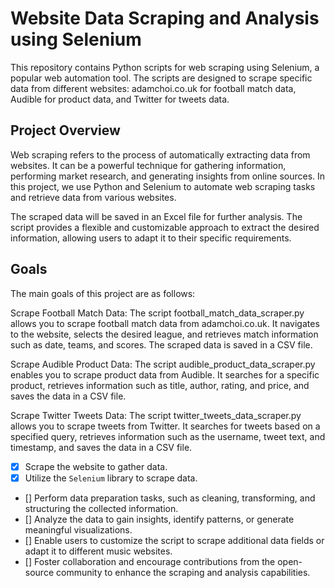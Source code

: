 # Website Data Scraping and Analysis using Selenium

This repository contains Python scripts for web scraping using Selenium, a popular web automation tool. The scripts are designed to scrape specific data from different websites: adamchoi.co.uk for football match data, Audible for product data, and Twitter for tweets data.

## Project Overview

Web scraping refers to the process of automatically extracting data from websites. It can be a powerful technique for gathering information, performing market research, and generating insights from online sources. In this project, we use Python and Selenium to automate web scraping tasks and retrieve data from various websites.

The scraped data will be saved in an Excel file for further analysis. The script provides a flexible and customizable approach to extract the desired information, allowing users to adapt it to their specific requirements.

## Goals

The main goals of this project are as follows:

Scrape Football Match Data: The script football_match_data_scraper.py allows you to scrape football match data from adamchoi.co.uk. It navigates to the website, selects the desired league, and retrieves match information such as date, teams, and scores. The scraped data is saved in a CSV file.

Scrape Audible Product Data: The script audible_product_data_scraper.py enables you to scrape product data from Audible. It searches for a specific product, retrieves information such as title, author, rating, and price, and saves the data in a CSV file.

Scrape Twitter Tweets Data: The script twitter_tweets_data_scraper.py allows you to scrape tweets from Twitter. It searches for tweets based on a specified query, retrieves information such as the username, tweet text, and timestamp, and saves the data in a CSV file.

- [x] Scrape the  website to gather data.
- [x] Utilize the `Selenium` library to scrape data.
- [] Perform data preparation tasks, such as cleaning, transforming, and structuring the collected information.
- [] Analyze the data to gain insights, identify patterns, or generate meaningful visualizations.
- [] Enable users to customize the script to scrape additional data fields or adapt it to different music websites.
- [] Foster collaboration and encourage contributions from the open-source community to enhance the scraping and analysis capabilities.




